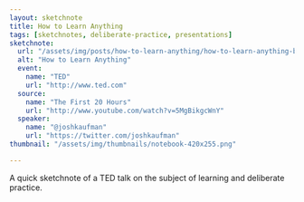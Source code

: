 ```yaml
---
layout: sketchnote
title: How to Learn Anything
tags: [sketchnotes, deliberate-practice, presentations]
sketchnote:
  url: "/assets/img/posts/how-to-learn-anything/how-to-learn-anything-bw-lofi.png"
  alt: "How to Learn Anything"
  event:
    name: "TED"
    url: "http://www.ted.com"
  source:
    name: "The First 20 Hours"
    url: "http://www.youtube.com/watch?v=5MgBikgcWnY"
  speaker:
    name: "@joshkaufman"
    url: "https://twitter.com/joshkaufman"
thumbnail: "/assets/img/thumbnails/notebook-420x255.png"

---
```


A quick sketchnote of a TED talk on the subject of learning and deliberate practice.
